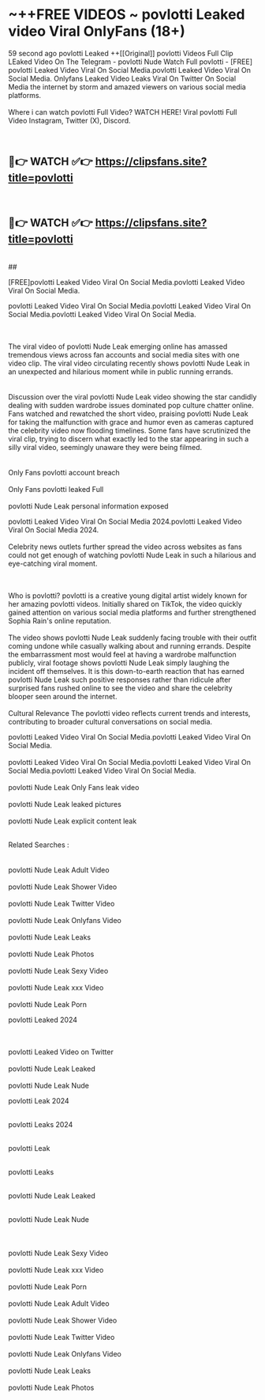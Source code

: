 # ~++FREE VIDEOS ~ povlotti Leaked video Viral OnlyFans (18+)<br>


59 second ago povlotti Leaked ++[[Original]] povlotti Videos Full Clip LEaked Video On The Telegram  - povlotti Nude  Watch Full povlotti - [FREE] povlotti Leaked Video Viral On Social Media.povlotti Leaked Video Viral On Social Media.   Onlyfans Leaked Video Leaks Viral On Twitter On Social Media the internet by storm and amazed viewers on various social media platforms. <br><br>
Where i can watch povlotti Full Video? WATCH HERE! Viral povlotti Full Video Instagram, Twitter (X), Discord. <br>


 <br>

##  🔴👉 WATCH ✅👉  <a href="https://clipsfans.site?title=povlotti&ref=git">https://clipsfans.site?title=povlotti</a> <br>
  <br>

##  🔴👉 WATCH ✅👉  <a href="https://clipsfans.site?title=povlotti&ref=git">https://clipsfans.site?title=povlotti</a> <br>
  <br>
  ##



[FREE]povlotti Leaked Video Viral On Social Media.povlotti Leaked Video Viral On Social Media. <br>

povlotti Leaked Video Viral On Social Media.povlotti Leaked Video Viral On Social Media.povlotti Leaked Video Viral On Social Media. <br>


  <br>

  <br>
The viral video of povlotti Nude Leak emerging online has amassed tremendous views across fan accounts and social media sites with one video clip. The viral video circulating recently shows povlotti Nude Leak in an unexpected and hilarious moment while in public running errands.<br>
<br>


<br>
Discussion over the viral povlotti Nude Leak video showing the star candidly dealing with sudden wardrobe issues dominated pop culture chatter online. Fans watched and rewatched the short video, praising povlotti Nude Leak for taking the malfunction with grace and humor even as cameras captured the celebrity video now flooding timelines. Some fans have scrutinized the viral clip, trying to discern what exactly led to the star appearing in such a silly viral video, seemingly unaware they were being filmed.<br>
<br>
<br> 
Only Fans povlotti account breach<br>
<br>
Only Fans povlotti leaked Full <br>
<br>
povlotti Nude Leak personal information exposed<br>

povlotti Leaked Video Viral On Social Media 2024.povlotti Leaked Video Viral On Social Media 2024. <br>
<br>
Celebrity news outlets further spread the video across websites as fans could not get enough of watching povlotti Nude Leak in such a hilarious and eye-catching viral moment.<br>
<br>

<br>
Who is povlotti? povlotti is a creative young digital artist widely known for her amazing povlotti videos. Initially shared on TikTok, the video quickly gained attention on various social media platforms and further strengthened Sophia Rain's online reputation.<br>
<br>
The video shows povlotti Nude Leak suddenly facing trouble with their outfit coming undone while casually walking about and running errands. Despite the embarrassment most would feel at having a wardrobe malfunction publicly, viral footage shows povlotti Nude Leak simply laughing the incident off themselves. It is this down-to-earth reaction that has earned povlotti Nude Leak such positive responses rather than ridicule after surprised fans rushed online to see the video and share the celebrity blooper seen around the internet.<br>
<br>
Cultural Relevance The povlotti video reflects current trends and interests, contributing to broader cultural conversations on social media.<br>

povlotti Leaked Video Viral On Social Media.povlotti Leaked Video Viral On Social Media.<br>
<br>
povlotti Leaked Video Viral On Social Media.povlotti Leaked Video Viral On Social Media.povlotti Leaked Video Viral On Social Media.<br>
<br>
povlotti Nude Leak Only Fans leak video<br>
<br>
povlotti Nude Leak leaked pictures<br>
<br>
povlotti Nude Leak explicit content leak<br>


<br>
Related Searches :<br>
<br>

<br>
povlotti Nude Leak Adult Video<br>
<br>
povlotti Nude Leak Shower Video<br>
<br>
povlotti Nude Leak Twitter Video<br>
<br>
povlotti Nude Leak Onlyfans Video<br>
<br>
povlotti Nude Leak Leaks<br>
<br>
povlotti Nude Leak Photos<br>

<br>
povlotti Nude Leak Sexy Video<br>
<br>
povlotti Nude Leak xxx Video<br>
<br>
povlotti Nude Leak Porn<br>

povlotti  Leaked 2024 <br> <br>
<br>

povlotti Leaked Video on Twitter <br>
<br>
povlotti Nude Leak Leaked<br>
<br>
povlotti Nude Leak Nude<br>


povlotti  Leak 2024 <br> <br>



povlotti  Leaks 2024 <br> <br>



 
povlotti  Leak<br> <br>



povlotti  Leaks<br> <br>


povlotti Nude Leak Leaked<br> <br>

povlotti Nude Leak Nude<br> <br>
<br> <br>
povlotti Nude Leak Sexy Video
<br> <br>
povlotti Nude Leak xxx Video
<br> <br>
povlotti Nude Leak Porn
<br> <br>
povlotti Nude Leak Adult Video
<br> <br>
povlotti Nude Leak Shower Video
<br> <br>
povlotti Nude Leak Twitter Video
<br> <br>
povlotti Nude Leak Onlyfans Video
<br> <br>
povlotti Nude Leak Leaks
<br> <br>
povlotti Nude Leak Photos






</p>




 



</p>










